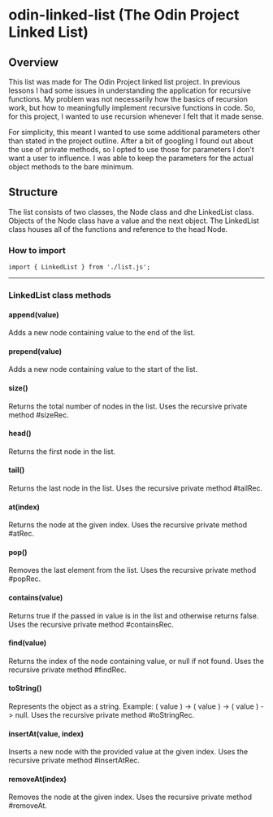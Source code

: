 # odin-linked-list (The Odin Project Linked List)

## Overview

This list was made for The Odin Project linked list project. In previous lessons I had some
issues in understanding the application for recursive functions. My problem was not necessarily
how the basics of recursion work, but how to meaningfully implement recursive functions in code.
So, for this project, I wanted to use recursion whenever I felt that it made sense. 

For simplicity, this meant I wanted to use some additional parameters other than stated
in the project outline. After a bit of googling I found out about the use of private
methods, so I opted to use those for parameters I don't want a user to influence.
I was able to keep the parameters for the actual object methods to the bare minimum.

## Structure

The list consists of two classes, the Node class and dhe LinkedList class. Objects of the Node class
have a value and the next object. The LinkedList class houses all of
the functions and reference to the head Node. 

### How to import

```JS
import { LinkedList } from './list.js';
```

---

### LinkedList class methods

#### append(value)
Adds a new node containing value to the end of the list.

#### prepend(value) 
Adds a new node containing value to the start of the list.
    
#### size()
Returns the total number of nodes in the list. Uses the recursive private method #sizeRec.

#### head()
Returns the first node in the list.

#### tail()
Returns the last node in the list. Uses the recursive private method #tailRec.

#### at(index) 
Returns the node at the given index. Uses the recursive private method #atRec.

#### pop()
Removes the last element from the list. Uses the recursive private method #popRec.

#### contains(value) 
Returns true if the passed in value is in the list and otherwise returns false. Uses the recursive
private method #containsRec.

#### find(value) 
Returns the index of the node containing value, or null if not found. Uses the recursive private 
method #findRec.

#### toString()
Represents the object as a string. Example: ( value ) -> ( value ) -> ( value ) -> null. Uses the 
recursive private method #toStringRec.

#### insertAt(value, index)
Inserts a new node with the provided value at the given index. Uses the recursive private method #insertAtRec.

#### removeAt(index) 
Removes the node at the given index. Uses the recursive private method #removeAt.

